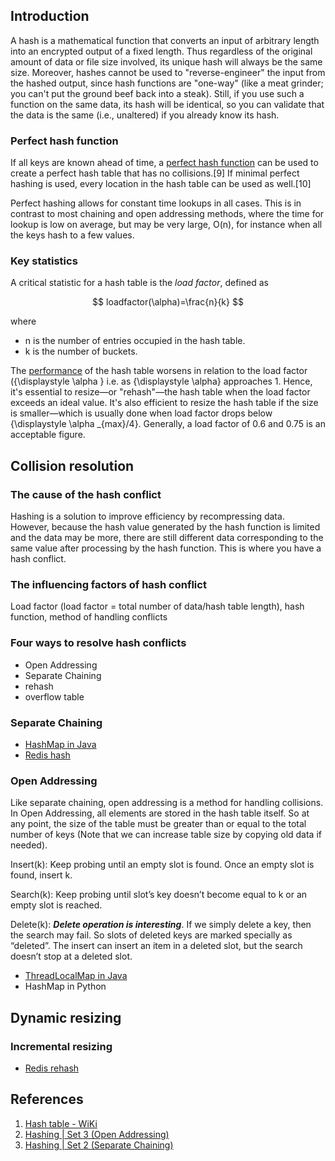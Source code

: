 ## Introduction

A hash is a mathematical function that converts an input of arbitrary length into an encrypted output of a fixed length. Thus regardless of the original amount of data or file size involved, its unique hash will always be the same size. Moreover, hashes cannot be used to "reverse-engineer" the input from the hashed output, since hash functions are "one-way" (like a meat grinder; you can't put the ground beef back into a steak). Still, if you use such a function on the same data, its hash will be identical, so you can validate that the data is the same (i.e., unaltered) if you already know its hash.



### Perfect hash function
If all keys are known ahead of time, a [perfect hash function](https://en.wikipedia.org/wiki/Perfect_hash_function) can be used to create a perfect hash table that has no collisions.[9] If minimal perfect hashing is used, every location in the hash table can be used as well.[10]

Perfect hashing allows for constant time lookups in all cases. This is in contrast to most chaining and open addressing methods, where the time for lookup is low on average, but may be very large, O(n), for instance when all the keys hash to a few values.



### Key statistics

A critical statistic for a hash table is the *load factor*, defined as

$$
loadfactor(\alpha)=\frac{n}{k}
$$


where

-  n is the number of entries occupied in the hash table.
-  k is the number of buckets.

The [performance](https://en.wikipedia.org/wiki/Computer_performance) of the hash table worsens in relation to the load factor ({\displaystyle \alpha } i.e. as {\displaystyle \alpha} approaches 1. Hence, it's essential to resize—or "rehash"—the hash table when the load factor exceeds an ideal value. It's also efficient to resize the hash table if the size is smaller—which is usually done when load factor drops below {\displaystyle \alpha _{max}/4}. Generally, a load factor of 0.6 and 0.75 is an acceptable figure.

## Collision resolution

### The cause of the hash conflict
Hashing is a solution to improve efficiency by recompressing data. However, because the hash value generated by the hash function is limited and the data may be more, there are still different data corresponding to the same value after processing by the hash function. This is where you have a hash conflict.
### The influencing factors of hash conflict
Load factor (load factor = total number of data/hash table length), hash function, method of handling conflicts

### Four ways to resolve hash conflicts

- Open Addressing
- Separate Chaining
- rehash
- overflow table

### Separate Chaining

- [HashMap in Java](/docs/CS/Java/JDK/Collection/Map.md?id=hash)
- [Redis hash](/docs/CS/DB/Redis/hash.md)



### Open Addressing

Like separate chaining, open addressing is a method for handling collisions. In Open Addressing, all elements are stored in the hash table itself. So at any point, the size of the table must be greater than or equal to the total number of keys (Note that we can increase table size by copying old data if needed). 

Insert(k): Keep probing until an empty slot is found. Once an empty slot is found, insert k. 

Search(k): Keep probing until slot’s key doesn’t become equal to k or an empty slot is reached. 

Delete(k): ***Delete operation is interesting***. If we simply delete a key, then the search may fail. So slots of deleted keys are marked specially as “deleted”. 
The insert can insert an item in a deleted slot, but the search doesn’t stop at a deleted slot. 





- [ThreadLocalMap in Java](/docs/CS/Java/JDK/Concurrency/ThreadLocal.md?id=hash)
- HashMap in Python


## Dynamic resizing

### Incremental resizing


- [Redis rehash](/docs/CS/DB/Redis/hash.md?id=rehash)


## References
1. [Hash table - WiKi](https://en.wikipedia.org/wiki/Hash_table)
2. [Hashing | Set 3 (Open Addressing)](https://www.geeksforgeeks.org/hashing-set-3-open-addressing/)
3. [Hashing | Set 2 (Separate Chaining)](https://www.geeksforgeeks.org/hashing-set-2-separate-chaining/)

